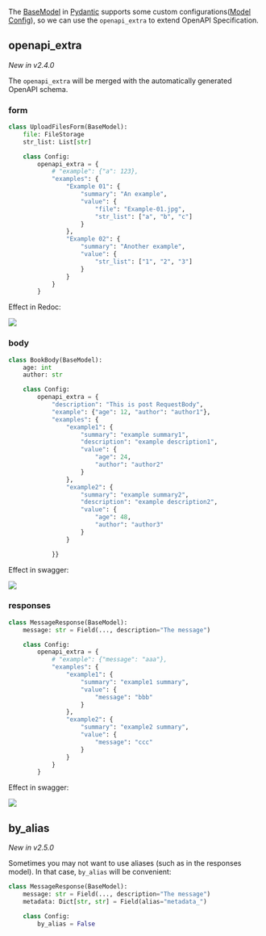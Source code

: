 The [BaseModel](https://docs.pydantic.dev/latest/usage/models/) in [Pydantic](https://github.com/pydantic/pydantic) 
supports some custom configurations([Model Config](https://docs.pydantic.dev/latest/usage/model_config/)), 
so we can use the `openapi_extra` to extend OpenAPI Specification.

## openapi_extra

*New in v2.4.0*


The `openapi_extra` will be merged with the automatically generated OpenAPI schema.

### form

```python
class UploadFilesForm(BaseModel):
    file: FileStorage
    str_list: List[str]

    class Config:
        openapi_extra = {
            # "example": {"a": 123},
            "examples": {
                "Example 01": {
                    "summary": "An example",
                    "value": {
                        "file": "Example-01.jpg",
                        "str_list": ["a", "b", "c"]
                    }
                },
                "Example 02": {
                    "summary": "Another example",
                    "value": {
                        "str_list": ["1", "2", "3"]
                    }
                }
            }
        }
```

Effect in Redoc:

![](../assets/Snipaste_2023-06-02_11-05-11.png)

### body

```python
class BookBody(BaseModel):
    age: int
    author: str

    class Config:
        openapi_extra = {
            "description": "This is post RequestBody",
            "example": {"age": 12, "author": "author1"},
            "examples": {
                "example1": {
                    "summary": "example summary1",
                    "description": "example description1",
                    "value": {
                        "age": 24,
                        "author": "author2"
                    }
                },
                "example2": {
                    "summary": "example summary2",
                    "description": "example description2",
                    "value": {
                        "age": 48,
                        "author": "author3"
                    }
                }

            }}
```

Effect in swagger:

![](../assets/Snipaste_2023-06-02_11-06-59.png)

### responses

```python
class MessageResponse(BaseModel):
    message: str = Field(..., description="The message")

    class Config:
        openapi_extra = {
            # "example": {"message": "aaa"},
            "examples": {
                "example1": {
                    "summary": "example1 summary",
                    "value": {
                        "message": "bbb"
                    }
                },
                "example2": {
                    "summary": "example2 summary",
                    "value": {
                        "message": "ccc"
                    }
                }
            }
        }
```

Effect in swagger:

![](../assets/Snipaste_2023-06-02_11-08-40.png)


## by_alias

*New in v2.5.0*

Sometimes you may not want to use aliases (such as in the responses model). In that case, `by_alias` will be convenient:

```python
class MessageResponse(BaseModel):
    message: str = Field(..., description="The message")
    metadata: Dict[str, str] = Field(alias="metadata_")

    class Config:
        by_alias = False
```